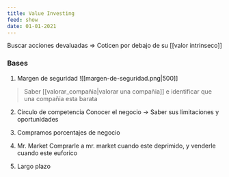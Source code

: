 ```yaml
---
title: Value Investing
feed: show
date: 01-01-2021
---
```

Buscar acciones devaluadas => Coticen por debajo de su [[valor intrinseco]]


### Bases
1. Margen de seguridad
![[margen-de-seguridad.png|500]]
> Saber [[valorar_compañia|valorar una compañia]] e identificar que una compañia esta barata

2. Circulo de competencia
	Conocer el negocio -> Saber sus limitaciones y oportunidades

3. Compramos porcentajes de negocio

4. Mr. Market
	Comprarle a mr. market cuando este deprimido, y venderle cuando este euforico

5. Largo plazo
	

